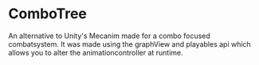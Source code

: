 # ComboTree
 An alternative to Unity's Mecanim made for a combo focused combatsystem. It was made using the graphView and playables api which allows you to alter the animationcontroller at runtime.
